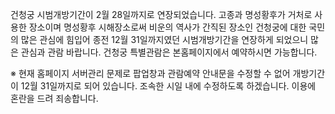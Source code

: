 건청궁 시범개방기간이 2월 28일까지로 연장되었습니다. 고종과 명성황후가 거처로 사용한 장소이며 명성황후 시해장소로써 비운의 역사가 간직된 장소인 건청궁에 대한 국민의 많은 관심에 힘입어 종전 12월 31일까지였던 시범개방기간을 연장하게 되었으니 많은 관심과 관람 바랍니다. 건청궁 특별관람은 본홈페이지에서 예약하시면 가능합니다.

※ 현재 홈페이지 서버관리 문제로 팝업창과 관람예약 안내문을 수정할 수 없어 개방기간이 12월 31일까지로 되어 있습니다. 조속한 시일 내에 수정하도록 하겠습니다. 이용에 혼란을 드려 죄송합니다.